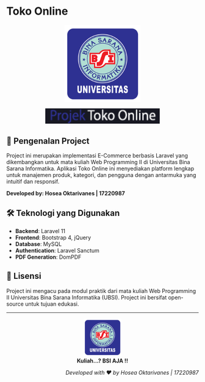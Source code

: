 # Toko Online

<p align="center"><img src="public/backend/image/logo_ubsi.png" width="200" alt="Logo UBSI"></p>
<p align="center"><img src="public/backend/image/logo_text2.png" width="300" alt="Text Logo Project"></p>

## 🚀 Pengenalan Project

Project ini merupakan implementasi E-Commerce berbasis Laravel yang dikembangkan untuk mata kuliah Web Programming II di Universitas Bina Sarana Informatika. Aplikasi Toko Online ini menyediakan platform lengkap untuk manajemen produk, kategori, dan pengguna dengan antarmuka yang intuitif dan responsif.

**Developed by: Hosea Oktarivanes | 17220987**

## 🛠️ Teknologi yang Digunakan

- **Backend**: Laravel 11
- **Frontend**: Bootstrap 4, jQuery
- **Database**: MySQL
- **Authentication**: Laravel Sanctum
- **PDF Generation**: DomPDF

## 📜 Lisensi

Project ini mengacu pada modul praktik dari mata kuliah Web Programming II Universitas Bina Sarana Informatika (UBSI). Project ini bersifat open-source untuk tujuan edukasi.

---

<p align="center">
  <img src="public/backend/image/logo_ubsi.png" width="100" alt="Logo UBSI">
  <br>
  <strong>Kuliah...? BSI AJA !!</strong>
</p>

<p align="right">
  <i>Developed with ❤️ by Hosea Oktarivanes | 17220987</i>
</p>
